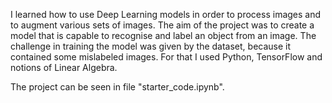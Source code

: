 I learned how to use Deep Learning models in order to process images and to augment 
various sets of images. The aim of the project was to create a model that is capable to 
recognise and label an object from an image. The challenge in training the model was 
given by the dataset, because it contained some mislabeled images. For that I used 
Python, TensorFlow and notions of Linear Algebra.     


The project can be seen in file "starter_code.ipynb".
